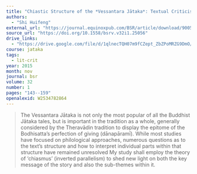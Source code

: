 ```yaml
---
title: "Chiastic Structure of the *Vessantara Jātaka*: Textual Criticism and Interpretation Through Inverted Parallelism"
authors:
  - "Shi Huifeng"
external_url: "https://journal.equinoxpub.com/BSR/article/download/9005/10478"
source_url: "https://doi.org/10.1558/bsrv.v32i1.25056"
drive_links:
  - "https://drive.google.com/file/d/1qlnecTQH07m9fCZept_ZbZPoMRZG9DmO/view?usp=drivesdk"
course: jataka
tags:
  - lit-crit
year: 2015
month: nov
journal: bsr
volume: 32
number: 1
pages: "143--159"
openalexid: W2534782864
---
```


> The Vessantara Jātaka is not only the most popular of all the Buddhist Jātaka tales, but is important in the tradition as a whole, generally considered by the Theravādin tradition to display the epitome of the Bodhisatta’s perfection of giving (dānapāramī).
> While most studies have focused on philological approaches, numerous questions as to the text’s structure and how to interpret individual parts within that structure have remained unresolved
> My study shall employ the theory of ‘chiasmus’ (inverted parallelism) to shed new light on both the key message of the story and also the sub-themes within it.

